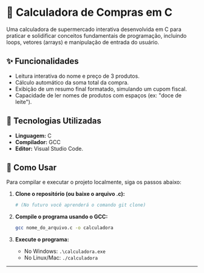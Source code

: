 # 🛒 Calculadora de Compras em C

Uma calculadora de supermercado interativa desenvolvida em C para praticar e solidificar conceitos fundamentais de programação, incluindo loops, vetores (arrays) e manipulação de entrada do usuário.

## ✨ Funcionalidades

* Leitura interativa do nome e preço de 3 produtos.
* Cálculo automático da soma total da compra.
* Exibição de um resumo final formatado, simulando um cupom fiscal.
* Capacidade de ler nomes de produtos com espaços (ex: "doce de leite").

## 🚀 Tecnologias Utilizadas

* **Linguagem:** C
* **Compilador:** GCC
* **Editor:** Visual Studio Code.

## 🔧 Como Usar

Para compilar e executar o projeto localmente, siga os passos abaixo:

1.  **Clone o repositório (ou baixe o arquivo .c):**
    ```bash
    # (No futuro você aprenderá o comando git clone)
    ```

2.  **Compile o programa usando o GCC:**
    ```bash
    gcc nome_do_arquivo.c -o calculadora
    ```

3.  **Execute o programa:**
    * No Windows: `.\calculadora.exe`
    * No Linux/Mac: `./calculadora`

---



